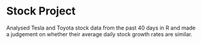 # Stock Project
Analysed Tesla and Toyota stock data from the past 40 days in R and made a judgement on whether their average daily stock growth rates are similar.
